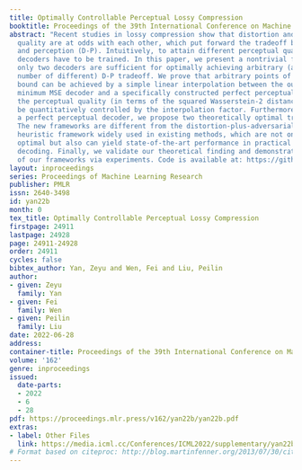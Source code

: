 ```yaml
---
title: Optimally Controllable Perceptual Lossy Compression
booktitle: Proceedings of the 39th International Conference on Machine Learning
abstract: "Recent studies in lossy compression show that distortion and perceptual
  quality are at odds with each other, which put forward the tradeoff between distortion
  and perception (D-P). Intuitively, to attain different perceptual quality, different
  decoders have to be trained. In this paper, we present a nontrivial finding that
  only two decoders are sufficient for optimally achieving arbitrary (an infinite
  number of different) D-P tradeoff. We prove that arbitrary points of the D-P tradeoff
  bound can be achieved by a simple linear interpolation between the outputs of a
  minimum MSE decoder and a specifically constructed perfect perceptual decoder. Meanwhile,
  the perceptual quality (in terms of the squared Wasserstein-2 distance metric) can
  be quantitatively controlled by the interpolation factor. Furthermore, to construct
  a perfect perceptual decoder, we propose two theoretically optimal training frameworks.
  The new frameworks are different from the distortion-plus-adversarial loss based
  heuristic framework widely used in existing methods, which are not only theoretically
  optimal but also can yield state-of-the-art performance in practical perceptual
  decoding. Finally, we validate our theoretical finding and demonstrate the superiority
  of our frameworks via experiments. Code is available at: https://github.com/ZeyuYan/Controllable\x02Perceptual-Compression"
layout: inproceedings
series: Proceedings of Machine Learning Research
publisher: PMLR
issn: 2640-3498
id: yan22b
month: 0
tex_title: Optimally Controllable Perceptual Lossy Compression
firstpage: 24911
lastpage: 24928
page: 24911-24928
order: 24911
cycles: false
bibtex_author: Yan, Zeyu and Wen, Fei and Liu, Peilin
author:
- given: Zeyu
  family: Yan
- given: Fei
  family: Wen
- given: Peilin
  family: Liu
date: 2022-06-28
address:
container-title: Proceedings of the 39th International Conference on Machine Learning
volume: '162'
genre: inproceedings
issued:
  date-parts:
  - 2022
  - 6
  - 28
pdf: https://proceedings.mlr.press/v162/yan22b/yan22b.pdf
extras:
- label: Other Files
  link: https://media.icml.cc/Conferences/ICML2022/supplementary/yan22b-supp.zip
# Format based on citeproc: http://blog.martinfenner.org/2013/07/30/citeproc-yaml-for-bibliographies/
---
```

